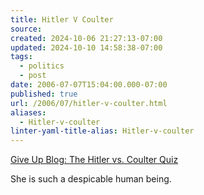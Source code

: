 ```yaml
---
title: Hitler V Coulter
source: 
created: 2024-10-06 21:27:13-07:00
updated: 2024-10-10 14:58:38-07:00
tags:
  - politics
  - post
date: 2006-07-07T15:04:00.000-07:00
published: true
url: /2006/07/hitler-v-coulter.html
aliases:
  - Hitler-v-coulter
linter-yaml-title-alias: Hitler-v-coulter
---
```



[Give Up Blog: The Hitler vs. Coulter Quiz](https://www.people.virginia.edu/~jac3he/GiveUpQuiz/hitlercoulterquiz.html "Give Up Blog:  The Hitler vs. Coulter Quiz")  
  
She is such a despicable human being.